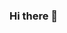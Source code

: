 ### Hi there 👋

<!--
**hannahkwaw/hannahkwaw** is a ✨ _special_ ✨ repository because its `README.md` (this file) appears on your GitHub profile.

Here are some ideas to get you started:

- 🔭 I’m currently working on ... sharing project tutorials on YouTube
- 🌱 I’m currently learning ...React and Node.js
- 👯 I’m looking to collaborate on ... frontend developments projects 
- 🤔 I’m looking for help with ... 
- 💬 Ask me about ... frontend dev tools
- 📫 How to reach me: ... twitter at @kwawhannah
- 😄 Pronouns: ... she/her
- ⚡ Fun fact: ...I love food
-->

